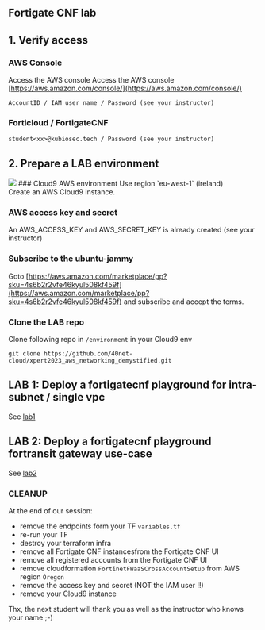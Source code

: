 ## Fortigate CNF lab

## 1. Verify access
### AWS Console
Access the AWS console Access the AWS console [https://aws.amazon.com/console/](https://aws.amazon.com/console/)
```
AccountID / IAM user name / Password (see your instructor)
```
### Forticloud / FortigateCNF
```
student<xx>@kubiosec.tech / Password (see your instructor)
```

## 2. Prepare a LAB environment
<img src="markdownmonstericon.png">
### Cloud9 AWS environment
Use region `eu-west-1` (ireland) <br>
Create an AWS Cloud9 instance.

### AWS access key and secret
An AWS_ACCESS_KEY and AWS_SECRET_KEY is already created (see your instructor)

### Subscribe to the ubuntu-jammy
Goto [https://aws.amazon.com/marketplace/pp?sku=4s6b2r2vfe46kyul508kf459f](https://aws.amazon.com/marketplace/pp?sku=4s6b2r2vfe46kyul508kf459f) and subscribe and accept the terms.

### Clone the LAB repo 
Clone following repo in `/environment` in your Cloud9 env
```
git clone https://github.com/40net-cloud/xpert2023_aws_networking_demystified.git
```
## LAB 1: Deploy a fortigatecnf playground for intra-subnet / single vpc
See [lab1](./docs/lab1.md)

## LAB 2: Deploy a fortigatecnf playground fortransit gateway use-case
See [lab2](./docs/lab2.md)

### CLEANUP 
At the end of our session: 
- remove the endpoints form your TF `variables.tf`
- re-run your TF
- destroy your terraform infra
- remove all Fortigate CNF instancesfrom the Fortigate CNF UI
- remove all registered accounts from the Fortigate CNF UI
- remove cloudformation `FortinetFWaaSCrossAccountSetup` from AWS region `Oregon`
- remove the access key and secret (NOT the IAM user !!)
- remove your Cloud9 instance

Thx, the next student will thank you as well as the instructor who knows your name ;-)
